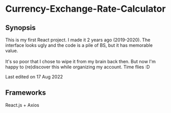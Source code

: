 # Currency-Exchange-Rate-Calculator

## Synopsis
This is my first React project. I made it 2 years ago (2019-2020). The interface looks ugly and the code is a pile of BS, but it has memorable value.
<br /><br />
It's so poor that I chose to wipe it from my brain back then. But now I'm happy to (re)discover this while organizing my account. Time flies :D

Last edited on 17 Aug 2022

## Frameworks
React.js + Axios
